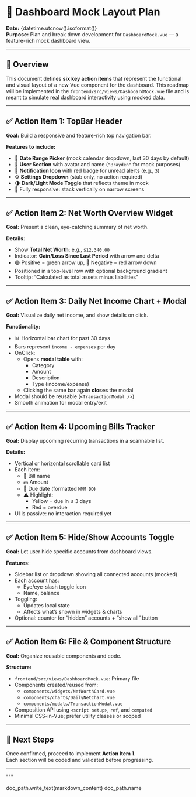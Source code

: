 # 🧱 Dashboard Mock Layout Plan

**Date:** {datetime.utcnow().isoformat()}  
**Purpose:** Plan and break down development for `DashboardMock.vue` — a feature-rich mock dashboard view.

---

## 🔧 Overview

This document defines **six key action items** that represent the functional and visual layout of a new Vue component for the dashboard. This roadmap will be implemented in the `frontend/src/views/DashboardMock.vue` file and is meant to simulate real dashboard interactivity using mocked data.

---

## ✅ Action Item 1: TopBar Header

**Goal:** Build a responsive and feature-rich top navigation bar.

**Features to include:**

- 📅 **Date Range Picker** (mock calendar dropdown, last 30 days by default)
- 👤 **User Section** with avatar and name (`"Brayden"` for mock purposes)
- 🔔 **Notification Icon** with red badge for unread alerts (e.g., `3`)
- ⚙️ **Settings Dropdown** (stub only, no action required)
- 🌗 **Dark/Light Mode Toggle** that reflects theme in mock
- 📱 Fully responsive: stack vertically on narrow screens

---

## ✅ Action Item 2: Net Worth Overview Widget

**Goal:** Present a clean, eye-catching summary of net worth.

**Details:**

- Show **Total Net Worth**: e.g., `$12,340.00`
- Indicator: **Gain/Loss Since Last Period** with arrow and delta
- 🟢 Positive = green arrow up, 🔴 Negative = red arrow down
- Positioned in a top-level row with optional background gradient
- Tooltip: “Calculated as total assets minus liabilities”

---

## ✅ Action Item 3: Daily Net Income Chart + Modal

**Goal:** Visualize daily net income, and show details on click.

**Functionality:**

- 📊 Horizontal bar chart for past 30 days
- Bars represent `income - expenses` per day
- OnClick:
  - Opens **modal table** with:
    - Category
    - Amount
    - Description
    - Type (income/expense)
  - Clicking the same bar again **closes** the modal
- Modal should be reusable (`<TransactionModal />`)
- Smooth animation for modal entry/exit

---

## ✅ Action Item 4: Upcoming Bills Tracker

**Goal:** Display upcoming recurring transactions in a scannable list.

**Details:**

- Vertical or horizontal scrollable card list
- Each item:
  - 🧾 Bill name
  - 💵 Amount
  - 📅 Due date (formatted `MMM DD`)
  - ⚠️ Highlight:
    - Yellow = due in ≤ 3 days
    - Red = overdue
- UI is passive: no interaction required yet

---

## ✅ Action Item 5: Hide/Show Accounts Toggle

**Goal:** Let user hide specific accounts from dashboard views.

**Features:**

- Sidebar list or dropdown showing all connected accounts (mocked)
- Each account has:
  - Eye/eye-slash toggle icon
  - Name, balance
- Toggling:
  - Updates local state
  - Affects what’s shown in widgets & charts
- Optional: counter for “hidden” accounts + “show all” button

---

## ✅ Action Item 6: File & Component Structure

**Goal:** Organize reusable components and code.

**Structure:**

- `frontend/src/views/DashboardMock.vue`: Primary file
- Components created/reused from:
  - `components/widgets/NetWorthCard.vue`
  - `components/charts/DailyNetChart.vue`
  - `components/modals/TransactionModal.vue`
- Composition API using `<script setup>`, `ref`, and `computed`
- Minimal CSS-in-Vue; prefer utility classes or scoped

---

## 🔁 Next Steps

Once confirmed, proceed to implement **Action Item 1**.  
Each section will be coded and validated before progressing.

---

"""

doc_path.write_text(markdown_content)
doc_path.name
